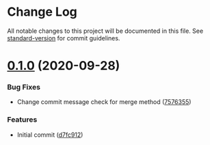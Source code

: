 # Change Log

All notable changes to this project will be documented in this file. See [standard-version](https://github.com/conventional-changelog/standard-version) for commit guidelines.

<a name="0.1.0"></a>
# [0.1.0](https://github.com/shapertools/configuration-ci-general/compare/v1.31.0...v0.1.0) (2020-09-28)


### Bug Fixes

* Change commit message check for merge method ([7576355](https://github.com/shapertools/configuration-ci-general/commit/7576355))


### Features

* Initial commit ([d7fc912](https://github.com/shapertools/configuration-ci-general/commit/d7fc912))
